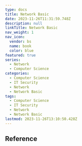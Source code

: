 ```yaml
---
type: docs
title: Network Basic
date: 2023-11-26T11:31:59.748Z
description: null
linkTitle: Network Basic
nav_weight: 1
nav_icon:
  vendor: bs
  name: book
  color: blue
featured: true
series:
  - Network
  - Computer Science
categories:
  - Computer Science
  - IT Security
  - Network
  - Network Basic
tags:
  - Computer Science
  - IT Security
  - Network
  - Network Basic
lastmod: 2023-11-26T13:10:50.428Z
---
```


## Reference
